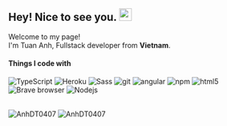 ## Hey! Nice to see you. <img src="https://media.giphy.com/media/hvRJCLFzcasrR4ia7z/giphy.gif" width="25px">

<p>Welcome to my page! </br> I'm Tuan Anh, Fullstack developer from <b>Vietnam</b>.

#### Things I code with
<p>
  <img alt="TypeScript" src="https://img.shields.io/badge/-TypeScript-007ACC?style=flat-square&logo=typescript&logoColor=white" />
  <img alt="Heroku" src="https://img.shields.io/badge/-Heroku-430098?style=flat-square&logo=heroku&logoColor=white" />
  <img alt="Sass" src="https://img.shields.io/badge/-Sass-CC6699?style=flat-square&logo=sass&logoColor=white" />
  <img alt="git" src="https://img.shields.io/badge/-Git-F05032?style=flat-square&logo=git&logoColor=white" />
  <img alt="angular" src="https://img.shields.io/badge/-Angular-DD0031?style=flat-square&logo=angular&logoColor=white" />
  <img alt="npm" src="https://img.shields.io/badge/-NPM-CB3837?style=flat-square&logo=npm&logoColor=white" />
  <img alt="html5" src="https://img.shields.io/badge/-HTML5-E34F26?style=flat-square&logo=html5&logoColor=white" />
  <img alt="Brave browser" src="https://img.shields.io/badge/-Brave_Browser-FB542B?style=flat-square&logo=brave&logoColor=white" />
  <img alt="Nodejs" src="https://img.shields.io/badge/-Nodejs-43853d?style=flat-square&logo=Node.js&logoColor=white" />
</p>

<br /> 

<img src="https://github-readme-stats.vercel.app/api/top-langs/?username=AnhDT0407&layout=compact&theme=react&border_color=61dafb&hide_border=true" alt="AnhDT0407" />
<img src="https://github-readme-stats.vercel.app/api?username=AnhDT0407&show_icons=true&theme=react&border_color=61dafb&hide_border=true&hide=stars" alt="AnhDT0407" />


